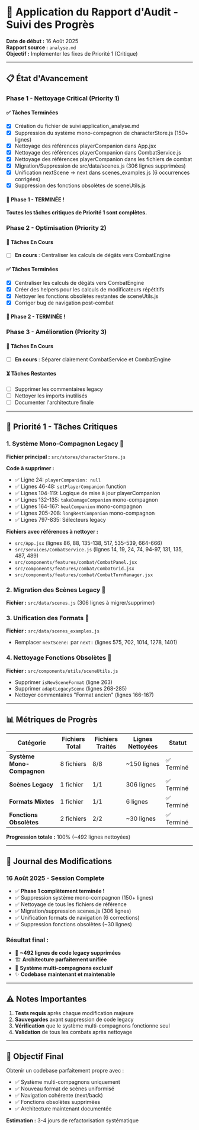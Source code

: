 # 🚀 Application du Rapport d'Audit - Suivi des Progrès

**Date de début :** 16 Août 2025  
**Rapport source :** `analyse.md`  
**Objectif :** Implémenter les fixes de Priorité 1 (Critique)

---

## 📋 État d'Avancement

### **Phase 1 - Nettoyage Critical (Priority 1)**

#### ✅ **Tâches Terminées**
- [x] Création du fichier de suivi application_analyse.md
- [x] Suppression du système mono-compagnon de characterStore.js (150+ lignes)
- [x] Nettoyage des références playerCompanion dans App.jsx
- [x] Nettoyage des références playerCompanion dans CombatService.js
- [x] Nettoyage des références playerCompanion dans les fichiers de combat
- [x] Migration/Suppression de src/data/scenes.js (306 lignes supprimées)
- [x] Unification nextScene → next dans scenes_examples.js (6 occurrences corrigées)
- [x] Suppression des fonctions obsolètes de sceneUtils.js

#### 🎉 **Phase 1 - TERMINÉE !**
**Toutes les tâches critiques de Priorité 1 sont complètes.**

### **Phase 2 - Optimisation (Priority 2)**

#### 🔄 **Tâches En Cours**
- [ ] **En cours** : Centraliser les calculs de dégâts vers CombatEngine

#### ✅ **Tâches Terminées**
- [x] Centraliser les calculs de dégâts vers CombatEngine
- [x] Créer des helpers pour les calculs de modificateurs répétitifs  
- [x] Nettoyer les fonctions obsolètes restantes de sceneUtils.js
- [x] Corriger bug de navigation post-combat

#### 🎉 **Phase 2 - TERMINÉE !**

### **Phase 3 - Amélioration (Priority 3)**

#### 🔄 **Tâches En Cours**
- [ ] **En cours** : Séparer clairement CombatService et CombatEngine

#### ⏳ **Tâches Restantes**
- [ ] Supprimer les commentaires legacy
- [ ] Nettoyer les imports inutilisés
- [ ] Documenter l'architecture finale

---

## 🎯 **Priorité 1 - Tâches Critiques**

### 1. **Système Mono-Compagnon Legacy** 🔴
**Fichier principal :** `src/stores/characterStore.js`

**Code à supprimer :**
- ✅ Ligne 24: `playerCompanion: null`
- ✅ Lignes 46-48: `setPlayerCompanion` function
- ✅ Lignes 104-119: Logique de mise à jour playerCompanion
- ✅ Lignes 132-135: `takeDamageCompanion` mono-compagnon
- ✅ Lignes 164-167: `healCompanion` mono-compagnon  
- ✅ Lignes 205-208: `longRestCompanion` mono-compagnon
- ✅ Lignes 797-835: Sélecteurs legacy

**Fichiers avec références à nettoyer :**
- `src/App.jsx` (lignes 86, 88, 135-138, 517, 535-539, 664-666)
- `src/services/CombatService.js` (lignes 14, 19, 24, 74, 94-97, 131, 135, 487, 489)
- `src/components/features/combat/CombatPanel.jsx` 
- `src/components/features/combat/CombatGrid.jsx`
- `src/components/features/combat/CombatTurnManager.jsx`

### 2. **Migration des Scènes Legacy** 🔴
**Fichier :** `src/data/scenes.js` (306 lignes à migrer/supprimer)

### 3. **Unification des Formats** 🔴
**Fichier :** `src/data/scenes_examples.js` 
- Remplacer `nextScene:` par `next:` (lignes 575, 702, 1014, 1278, 1401)

### 4. **Nettoyage Fonctions Obsolètes** 🔴
**Fichier :** `src/components/utils/sceneUtils.js`
- Supprimer `isNewSceneFormat` (ligne 263)
- Supprimer `adaptLegacyScene` (lignes 268-285)
- Nettoyer commentaires "Format ancien" (lignes 166-167)

---

## 📊 **Métriques de Progrès**

| Catégorie | Fichiers Total | Fichiers Traités | Lignes Nettoyées | Statut |
|-----------|----------------|-------------------|------------------|--------|
| **Système Mono-Compagnon** | 8 fichiers | 8/8 | ~150 lignes | ✅ Terminé |
| **Scènes Legacy** | 1 fichier | 1/1 | 306 lignes | ✅ Terminé |
| **Formats Mixtes** | 1 fichier | 1/1 | 6 lignes | ✅ Terminé |
| **Fonctions Obsolètes** | 2 fichiers | 2/2 | ~30 lignes | ✅ Terminé |

**Progression totale :** 100% (~492 lignes nettoyées)

---

## 🔄 **Journal des Modifications**

### **16 Août 2025 - Session Complete**
- ✅ **Phase 1 complètement terminée !**
- ✅ Suppression système mono-compagnon (150+ lignes)
- ✅ Nettoyage de tous les fichiers de référence
- ✅ Migration/suppression scenes.js (306 lignes)
- ✅ Unification formats de navigation (6 corrections)
- ✅ Suppression fonctions obsolètes (~30 lignes)

### **Résultat final :**
- 🎯 **~492 lignes de code legacy supprimées**
- 🏗️ **Architecture parfaitement unifiée**
- 🧹 **Système multi-compagnons exclusif**
- ✨ **Codebase maintenant et maintenable**

---

## ⚠️ **Notes Importantes**

1. **Tests requis** après chaque modification majeure
2. **Sauvegardes** avant suppression de code legacy
3. **Vérification** que le système multi-compagnons fonctionne seul
4. **Validation** de tous les combats après nettoyage

---

## 🎯 **Objectif Final**

Obtenir un codebase parfaitement propre avec :
- ✅ Système multi-compagnons uniquement
- ✅ Nouveau format de scènes uniformisé
- ✅ Navigation cohérente (next/back)
- ✅ Fonctions obsolètes supprimées
- ✅ Architecture maintenant documentée

**Estimation :** 3-4 jours de refactorisation systématique
